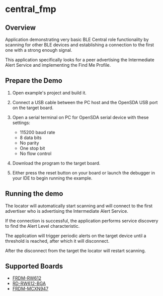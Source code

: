 # central_fmp

## Overview
Application demonstrating very basic BLE Central role functionality by scanning for other BLE devices and establishing a connection to the first one with a strong enough signal.

This application specifically looks for a peer advertising the Intermediate Alert Service and implementing the Find Me Profile.

## Prepare the Demo

1.  Open example's project and build it.

2.  Connect a USB cable between the PC host and the OpenSDA USB port on the target board.

3.  Open a serial terminal on PC for OpenSDA serial device with these settings:
    - 115200 baud rate
    - 8 data bits
    - No parity
    - One stop bit
    - No flow control

4.  Download the program to the target board.

5.  Either press the reset button on your board or launch the debugger in your IDE to begin running the example.

## Running the demo
The locator will automatically start scanning and will connect to the first advertiser who is advertising the Intermediate Alert Service.

If the connection is successful, the application performs service discovery to find the Alert Level characteristic.

The application will trigger periodic alerts on the target device until a threshold is reached, after which it will disconnect.

After the disconnect from the target the locator will restart scanning.

## Supported Boards
- [FRDM-RW612](../../_boards/frdmrw612/edgefast_bluetooth_examples/central_fmp/example_board_readme.md)
- [RD-RW612-BGA](../../_boards/rdrw612bga/edgefast_bluetooth_examples/central_fmp/example_board_readme.md)
- [FRDM-MCXN947](../../_boards/frdmmcxn947/edgefast_bluetooth_examples/central_fmp/example_board_readme.md)
